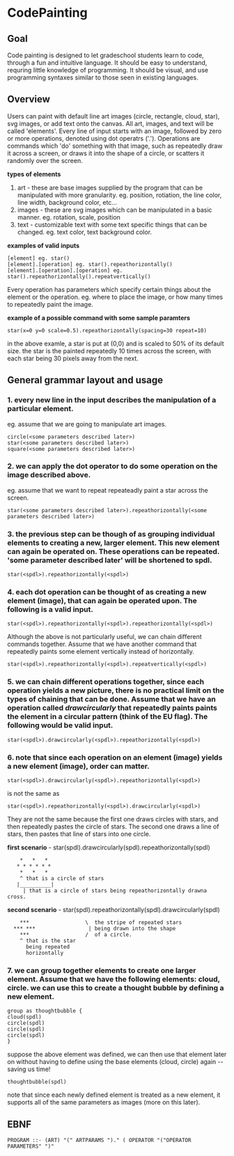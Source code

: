 # CodePainting
## Goal
Code painting is designed to let gradeschool students learn to code, through a fun and intuitive language. It should be easy to understand, requring little knowledge of programming. It should be visual, and use programming syntaxes similar to those seen in existing languages.
## Overview
Users can paint with default line art images (circle, rectangle, cloud, star), svg images, or add text onto the canvas. All art, images, and text will be called 'elements'. Every line of input starts with an image, followed by zero or more operations, denoted using dot operatrs ('.'). Operations are commands which 'do' something with that image, such as repeatedly draw it across a screen, or draws it into the shape of a circle, or scatters it randomly over the screen.

<b> types of elements </b>
1. art - these are base images supplied by the program that can be manipulated with more granularity. eg. position, rotiation, the line color, line width, background color, etc...
2. images - these are svg images which can be manipulated in a basic manner. eg. rotation, scale, position
3. text - customizable text with some text specific things that can be changed. eg. text color, text background color.

<b> examples of valid inputs </b>
```
[element] eg. star()
[element].[operation] eg. star().repeathorizontally()
[element].[operation].[operation] eg. star().repeathorizontally().repeatvertically()
```

Every operation has parameters which specify certain things about the element or the operation. eg. where to place the image, or how many times to repeatedly paint the image.

<b> example of a possible command with some sample paramters </b>
```
star(x=0 y=0 scale=0.5).repeathorizontally(spacing=30 repeat=10)
```
in the above examle, a star is put at (0,0) and is scaled to 50% of its default size. the star is the painted repeatedly 10 times across the screen, with each star being 30 pixels away from the next. 

## General grammar layout and usage
### 1. every new line in the input describes the manipulation of a particular element.
eg. assume that we are going to manipulate art images.
```
circle(<some parameters described later>)
star(<some parameters described later>)
square(<some parameters described later>)
```
### 2. we can apply the dot operator to do some operation on the image described above.
eg. assume that we want to repeat repeateadly paint a star across the screen.
```
star(<some parameters described later>).repeathorizontally(<some parameters described later>)
```
### 3. the previous step can be though of as grouping individual elements to creating a new, larger element. This new element can again be operated on. These operations can be repeated. <b>'some parameter described later' will be shortened to spdl.</b> 
```
star(<spdl>).repeathorizontally(<spdl>)
```
### 4. each dot operation can be thought of as creating a new element (image), that can again be operated upon. The following is a valid input.
```
star(<spdl>).repeathorizontally(<spdl>).repeathorizontally(<spdl>)
```
Although the above is not particularly useful, we can chain different commands together. Assume that we have another command that repeatedly paints some element vertically instead of horizontally.
```
star(<spdl>).repeathorizontally(<spdl>).repeatvertically(<spdl>)
```
### 5. we can chain different operations together, since each operation yields a new picture, there is no practical limit on the types of chaining that can be done. Assume that we have an operation called <i>drawcircularly</i> that repeatedly paints paints the element in a circular pattern (think of the EU flag). The following would be valid input.
```
star(<spdl>).drawcircularly(<spdl>).repeathorizontally(<spdl>)
```
### 6. note that since each operation on an element (image) yields a new element (image), order can matter.
```
star(<spdl>).drawcircularly(<spdl>).repeathorizontally(<spdl>)
```
is not the same as
```
star(<spdl>).repeathorizontally(<spdl>).drawcircularly(<spdl>)
```
They are not the same because the first one draws circles with stars, and then repeatedly pastes the circle of stars. The second one draws a line of stars, then pastes that line of stars into one circle. 

<b>first scenario</b> - star(spdl).drawcircularly(spdl).repeathorizontally(spdl)
```
    *   *   *
   * * * * * *
    *   *   *
    ^ that is a circle of stars
   |__________| 
     | that is a circle of stars being repeathorizontally drawna cross.
```
<b>second scenario</b> - star(spdl).repeathorizontally(spdl).drawcircularly(spdl)
```
    ***                  \  the stripe of repeated stars
  *** ***                 | being drawn into the shape
    ***                  /  of a circle. 
    ^ that is the star 
      being repeated 
      horizontally
```
### 7. we can group together elements to create one larger element. Assume that we have the following elements: cloud, circle. we can use this to create a thought bubble by defining a new element. 
```
group as thoughtbubble {
cloud(spdl)
circle(spdl)
circle(spdl)
circle(spdl)
}
```
suppose the above element was defined, we can then use that element later on without having to define using the base elements (cloud, circle) again -- saving us time!
```
thoughtbubble(spdl)
```
note that since each newly defined element is treated as a new element, it supports all of the same parameters as images (more on this later). 

## EBNF
```
PROGRAM ::- (ART) "(" ARTPARAMS ")." ( OPERATOR "("OPERATOR PARAMETERS" ")"

```
